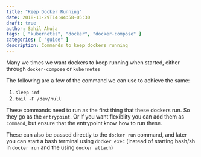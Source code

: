 ```yaml
---
title: "Keep Docker Running"
date: 2018-11-29T14:44:58+05:30
draft: true
author: Sahil Ahuja
tags: [ "kubernetes", "docker", "docker-compose" ]
categories: [ "guide" ]
description: Commands to keep dockers running
---
```


Many we times we want dockers to keep running when started, either through `docker-compose` or `kubernetes`

<!--more-->

The following are a few of the command we can use to achieve the same:

1. `sleep inf`
2. `tail -F /dev/null`

These commands need to run as the first thing that these dockers run. So they go as the `entrypoint`. Or if you want flexiblity you can add them as `command`, but ensure that the entrypoint know how to run these. 

These can also be passed directly to the `docker run` command, and later you can start a bash terminal using `docker exec` (instead of starting bash/sh in `docker run` and the using `docker attach`)
